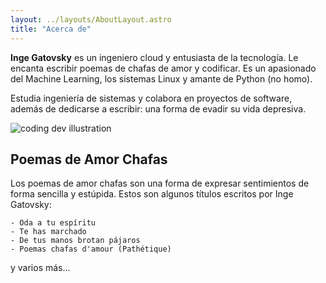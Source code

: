 ```yaml
---
layout: ../layouts/AboutLayout.astro
title: "Acerca de"
---
```


**Inge Gatovsky** es un ingeniero cloud y entusiasta de la tecnología. Le encanta escribir poemas de chafas de amor y codificar. Es un apasionado del Machine Learning, los sistemas Linux y amante de Python (no homo).

Estudia ingeniería de sistemas y colabora en proyectos de software, además de dedicarse a escribir: una forma de evadir su vida depresiva.



<div>
  <img src="/assets/gatovsky.webp" class="sm:w-1/2 mx-auto rounded-xl drop-shadow-2xl" alt="coding dev illustration">
</div>

<!-- ## Tech Stack

Some of the technologies that Inge Gatovsky has worked with include:

- **Languages**: Python, JavaScript, TypeScript
- **Frameworks**: Django, FastAPI, React, Next.js
- **Databases**: DynamoDB, PostgreSQL, SQLite
- **Cloud**: AWS, Azure
- **Tools**: Docker, Git, GitHub, Pulumi, Jenkins
- **Others**: Linux, Machine Learning, Kubernetes -->

## Poemas de Amor Chafas

Los poemas de amor chafas son una forma de expresar sentimientos de forma sencilla y estúpida. Estos son algunos títulos escritos por Inge Gatovsky:

```
- Oda a tu espíritu
- Te has marchado
- De tus manos brotan pájaros
- Poemas chafas d'amour (Pathétique)
```

y varios más...



